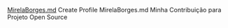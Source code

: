 [MirelaBorges.md](https://github.com/digitalinnovationone/dio-lab-open-source/files/15215384/MirelaBorges.md)
Create Profile MirelaBorges.md
Minha Contribuição para Projeto Open Source
